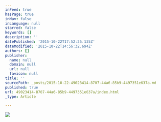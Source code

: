 ```yaml
---
inFeed: true
hasPage: true
inNav: false
inLanguage: null
starred: false
keywords: []
description: ''
datePublished: '2015-10-22T17:52:25.135Z'
dateModified: '2015-10-22T14:56:32.694Z'
authors: []
publisher:
  name: null
  domain: null
  url: null
  favicon: null
title: ''
sourcePath: _posts/2015-10-22-49023414-8707-44a6-85b9-4497351e637a.md
published: true
url: 49023414-8707-44a6-85b9-4497351e637a/index.html
_type: Article

---
```

![](https://the-grid-user-content.s3-us-west-2.amazonaws.com/0484e4e7-83d3-4356-89d1-326bf2771dc2.png)